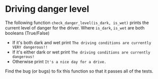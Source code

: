 # Driving danger level

The following function `check_danger_level(is_dark, is_wet)` prints the current level of danger for the driver.
Where `is_dark`, `is_wet` are both booleans (True/False)

- If it's both dark and wet print `The driving conditions are currently VERY dangerous!!`
- If it's either dark or wet print `The driving conditions are currently dangerous!`
- Otherwise print `It's a nice day for a drive.`

Find the bug (or bugs) to fix this function so that it passes all of the tests.
